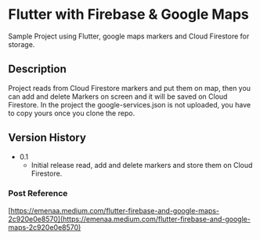# Flutter with Firebase & Google Maps

Sample Project using Flutter, google maps markers and Cloud Firestore for storage.

## Description

Project reads from Cloud Firestore markers and put them on map, then you can 
add and delete Markers on screen and it will be saved  on Cloud Firestore. 
In the project the google-services.json is not uploaded, you have to copy
yours once you clone the repo.

## Version History

* 0.1
    * Initial release read, add and delete markers and store them on Cloud
    Firestore.

### Post Reference

[https://emenaa.medium.com/flutter-firebase-and-google-maps-2c920e0e8570](https://emenaa.medium.com/flutter-firebase-and-google-maps-2c920e0e8570)